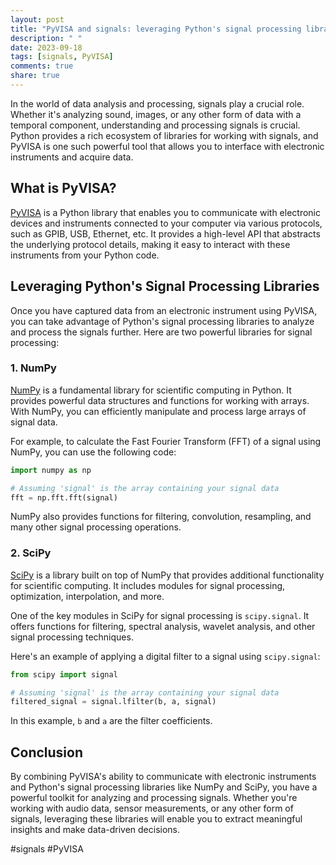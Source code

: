 ```yaml
---
layout: post
title: "PyVISA and signals: leveraging Python's signal processing libraries"
description: " "
date: 2023-09-18
tags: [signals, PyVISA]
comments: true
share: true
---
```


In the world of data analysis and processing, signals play a crucial role. Whether it's analyzing sound, images, or any other form of data with a temporal component, understanding and processing signals is crucial. Python provides a rich ecosystem of libraries for working with signals, and PyVISA is one such powerful tool that allows you to interface with electronic instruments and acquire data.

## What is PyVISA?

[PyVISA](https://pyvisa.readthedocs.io/en/latest/) is a Python library that enables you to communicate with electronic devices and instruments connected to your computer via various protocols, such as GPIB, USB, Ethernet, etc. It provides a high-level API that abstracts the underlying protocol details, making it easy to interact with these instruments from your Python code.

## Leveraging Python's Signal Processing Libraries

Once you have captured data from an electronic instrument using PyVISA, you can take advantage of Python's signal processing libraries to analyze and process the signals further. Here are two powerful libraries for signal processing:

### 1. NumPy

[NumPy](https://numpy.org/) is a fundamental library for scientific computing in Python. It provides powerful data structures and functions for working with arrays. With NumPy, you can efficiently manipulate and process large arrays of signal data.

For example, to calculate the Fast Fourier Transform (FFT) of a signal using NumPy, you can use the following code:

```python
import numpy as np

# Assuming 'signal' is the array containing your signal data
fft = np.fft.fft(signal)
```

NumPy also provides functions for filtering, convolution, resampling, and many other signal processing operations.

### 2. SciPy

[SciPy](https://docs.scipy.org/doc/scipy/reference/) is a library built on top of NumPy that provides additional functionality for scientific computing. It includes modules for signal processing, optimization, interpolation, and more.

One of the key modules in SciPy for signal processing is `scipy.signal`. It offers functions for filtering, spectral analysis, wavelet analysis, and other signal processing techniques.

Here's an example of applying a digital filter to a signal using `scipy.signal`:

```python
from scipy import signal

# Assuming 'signal' is the array containing your signal data
filtered_signal = signal.lfilter(b, a, signal)
```
In this example, `b` and `a` are the filter coefficients.

## Conclusion

By combining PyVISA's ability to communicate with electronic instruments and Python's signal processing libraries like NumPy and SciPy, you have a powerful toolkit for analyzing and processing signals. Whether you're working with audio data, sensor measurements, or any other form of signals, leveraging these libraries will enable you to extract meaningful insights and make data-driven decisions.

#signals #PyVISA